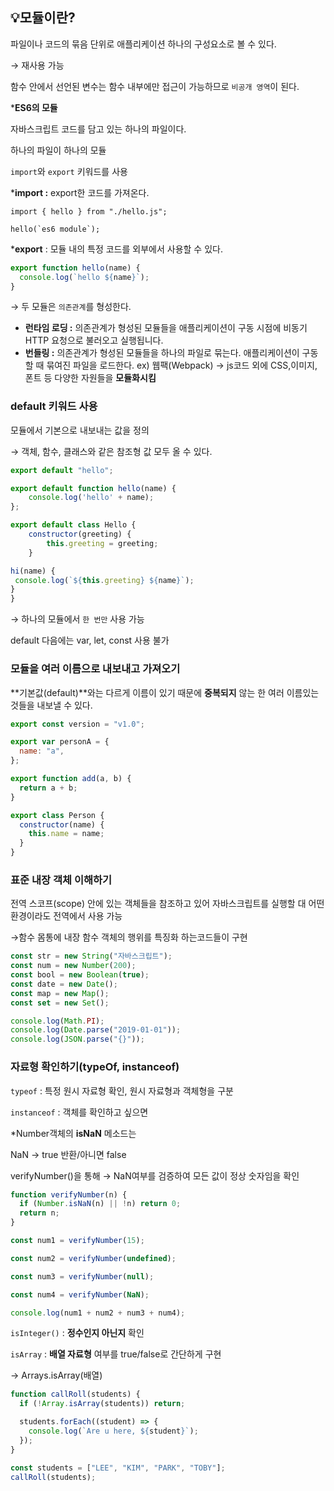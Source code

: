 ## 💡모듈이란?

파일이나 코드의 묶음 단위로 애플리케이션 하나의 구성요소로 볼 수 있다.

→ 재사용 가능

함수 안에서 선언된 변수는 함수 내부에만 접근이 가능하므로 `비공개 영역`이 된다.

***ES6의 모듈**

자바스크립트 코드를 담고 있는 하나의 파일이다.

하나의 파일이 하나의 모듈

`import`와 `export` 키워드를 사용

***import :** export한 코드를 가져온다.

```
import { hello } from "./hello.js";

hello(`es6 module`);
```

***export** : 모듈 내의 특정 코드를 외부에서 사용할 수 있다.

```jsx
export function hello(name) {
  console.log(`hello ${name}`);
}
```

→ 두 모듈은 `의존관계`를 형성한다. 

- ********************런타임 로딩 :******************** 의존관계가 형성된 모듈들을 애플리케이션이 구동 시점에 비동기 HTTP 요청으로 불러오고 실행됩니다.
- **번들링 :** 의존관계가 형성된 모듈들을 하나의 파일로 묶는다. 애플리케이션이 구동할 때 묶여진 파일을 로드한다. ex) 웹팩(Webpack) → js코드 외에 CSS,이미지, 폰트 등 다양한 자원들을 **모듈화시킴**

### default 키워드 사용

모듈에서 기본으로 내보내는 값을 정의

→ 객체, 함수, 클래스와 같은 참조형 값 모두 올 수 있다.

```jsx
export default "hello";

export default function hello(name) {
    console.log('hello' + name);
};

export default class Hello {
    constructor(greeting) {
        this.greeting = greeting;
    }

hi(name) {
 console.log(`${this.greeting} ${name}`);   
}
}
```

→ 하나의 모듈에서 `한 번만` 사용 가능

default 다음에는 var, let, const 사용 불가

### 모듈을 여러 이름으로 내보내고 가져오기

**기본값(default)**와는 다르게 이름이 있기 때문에 **중복되지** 않는 한 여러 이름있는 것들을 내보낼 수 있다.

```jsx
export const version = "v1.0";

export var personA = {
  name: "a",
};

export function add(a, b) {
  return a + b;
}

export class Person {
  constructor(name) {
    this.name = name;
  }
}
```

### 표준 내장 객체 이해하기

전역 스코프(scope) 안에 있는 객체들을 참조하고 있어 자바스크립트를 실행할 대 어떤 환경이라도 전역에서 사용 가능

→함수 몸통에 내장 함수 객체의 행위를 특징화 하는코드들이 구현

```jsx
const str = new String("자바스크립트");
const num = new Number(200);
const bool = new Boolean(true);
const date = new Date();
const map = new Map();
const set = new Set();

console.log(Math.PI);
console.log(Date.parse("2019-01-01"));
console.log(JSON.parse("{}"));
```

### 자료형 확인하기(typeOf, instanceof)

`typeof` : 특정 원시 자료형 확인, 원시 자료형과 객체형을 구분

`instanceof` : 객체를 확인하고 싶으면

*Number객체의 **isNaN** 메소드는 

NaN → true 반환/아니면 false

verifyNumber()을 통해 → NaN여부를 검증하여 모든 값이 정상 숫자임을 확인

```jsx
function verifyNumber(n) {
  if (Number.isNaN(n) || !n) return 0;
  return n;
}

const num1 = verifyNumber(15);

const num2 = verifyNumber(undefined);

const num3 = verifyNumber(null);

const num4 = verifyNumber(NaN);

console.log(num1 + num2 + num3 + num4);
```

`isInteger()` : **정수인지 아닌지** 확인

`isArray` : **배열 자료형** 여부를 true/false로 간단하게 구현

→ Arrays.isArray(배열)

```jsx
function callRoll(students) {
  if (!Array.isArray(students)) return;

  students.forEach((student) => {
    console.log(`Are u here, ${student}`);
  });
}

const students = ["LEE", "KIM", "PARK", "TOBY"];
callRoll(students);
```

